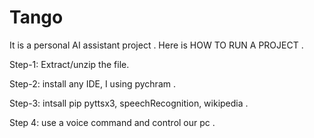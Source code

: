 # Tango
It is a personal AI assistant project .
Here is HOW TO RUN A PROJECT .

Step-1: Extract/unzip the file.

Step-2: install any IDE, I using pychram .

Step-3: intsall pip pyttsx3, speechRecognition, wikipedia  .

Step 4: use a voice command and control our pc .

